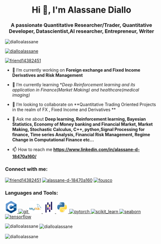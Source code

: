 
<h1 align="center">Hi 👋, I'm Alassane Diallo</h1>
<h3 align="center">A passionate Quantitative Researcher/Trader, Quantitative Developer, Datascientist,AI researcher, Entrepreneur, Writer</h3>

<p align="left"> <img src="https://komarev.com/ghpvc/?username=dialloalassane&label=Profile%20views&color=0e75b6&style=flat" alt="dialloalassane" /> </p>

<p align="left"> <a href="https://github.com/ryo-ma/github-profile-trophy"><img src="https://github-profile-trophy.vercel.app/?username=dialloalassane" alt="dialloalassane" /></a> </p>

<p align="left"> <a href="https://twitter.com/friend14382451" target="blank"><img src="https://img.shields.io/twitter/follow/friend14382451?logo=twitter&style=for-the-badge" alt="friend14382451" /></a> </p>

- 🔭 I’m currently working on **Foreign exchange and Fixed Income Derivatives and Risk Management**

- 🌱 I’m currently learning **Deep Reinforcement learning and its application in Finance(Market Making) and healthcare(medical imaging)*

- 👯 I’m looking to collaborate on **Quantitative Trading Oriented Projects in the realm of FX ,  Fixed Income and Derivatives **

- 💬 Ask me about **Deep learning, Reinforcement learning, Bayesian Statistics, Economy of Money banking and Financial Market, Market Making, Stochastic Calculus, C++, python,Signal Processing for finance, Time series Analysis, Financial Risk Management, Regime Change in Computational Finance etc...**

- 📫 How to reach me **https://www.linkedin.com/in/alassane-d-18470a160/**

<h3 align="left">Connect with me:</h3>
<p align="left">
<a href="https://twitter.com/friend14382451" target="blank"><img align="center" src="https://raw.githubusercontent.com/rahuldkjain/github-profile-readme-generator/master/src/images/icons/Social/twitter.svg" alt="friend14382451" height="30" width="40" /></a>
<a href="https://linkedin.com/in/alassane-d-18470a160" target="blank"><img align="center" src="https://raw.githubusercontent.com/rahuldkjain/github-profile-readme-generator/master/src/images/icons/Social/linked-in-alt.svg" alt="alassane-d-18470a160" height="30" width="40" /></a>
<a href="https://kaggle.com/fousco" target="blank"><img align="center" src="https://raw.githubusercontent.com/rahuldkjain/github-profile-readme-generator/master/src/images/icons/Social/kaggle.svg" alt="fousco" height="30" width="40" /></a>
</p>

<h3 align="left">Languages and Tools:</h3>
<p align="left"> <a href="https://www.w3schools.com/cpp/" target="_blank" rel="noreferrer"> <img src="https://raw.githubusercontent.com/devicons/devicon/master/icons/cplusplus/cplusplus-original.svg" alt="cplusplus" width="40" height="40"/> </a> <a href="https://git-scm.com/" target="_blank" rel="noreferrer"> <img src="https://www.vectorlogo.zone/logos/git-scm/git-scm-icon.svg" alt="git" width="40" height="40"/> </a> <a href="https://www.mysql.com/" target="_blank" rel="noreferrer"> <img src="https://raw.githubusercontent.com/devicons/devicon/master/icons/mysql/mysql-original-wordmark.svg" alt="mysql" width="40" height="40"/> </a> <a href="https://pandas.pydata.org/" target="_blank" rel="noreferrer"> <img src="https://raw.githubusercontent.com/devicons/devicon/2ae2a900d2f041da66e950e4d48052658d850630/icons/pandas/pandas-original.svg" alt="pandas" width="40" height="40"/> </a> <a href="https://www.python.org" target="_blank" rel="noreferrer"> <img src="https://raw.githubusercontent.com/devicons/devicon/master/icons/python/python-original.svg" alt="python" width="40" height="40"/> </a> <a href="https://pytorch.org/" target="_blank" rel="noreferrer"> <img src="https://www.vectorlogo.zone/logos/pytorch/pytorch-icon.svg" alt="pytorch" width="40" height="40"/> </a> <a href="https://scikit-learn.org/" target="_blank" rel="noreferrer"> <img src="https://upload.wikimedia.org/wikipedia/commons/0/05/Scikit_learn_logo_small.svg" alt="scikit_learn" width="40" height="40"/> </a> <a href="https://seaborn.pydata.org/" target="_blank" rel="noreferrer"> <img src="https://seaborn.pydata.org/_images/logo-mark-lightbg.svg" alt="seaborn" width="40" height="40"/> </a> <a href="https://www.tensorflow.org" target="_blank" rel="noreferrer"> <img src="https://www.vectorlogo.zone/logos/tensorflow/tensorflow-icon.svg" alt="tensorflow" width="40" height="40"/> </a> </p>

<p><img align="left" src="https://github-readme-stats.vercel.app/api/top-langs?username=dialloalassane&show_icons=true&locale=en&layout=compact" alt="dialloalassane" /></p>

<p>&nbsp;<img align="center" src="https://github-readme-stats.vercel.app/api?username=dialloalassane&show_icons=true&locale=en" alt="dialloalassane" /></p>

<p><img align="center" src="https://github-readme-streak-stats.herokuapp.com/?user=dialloalassane&" alt="dialloalassane" /></p>
 


